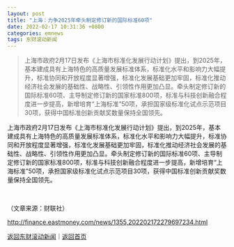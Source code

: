 ```yaml
---
layout: post
title: "上海：力争2025年牵头制定修订新的国际标准60项"
date: 2022-02-17 10:31:36 +0800
categories: emnews
tags: 东财滚动新闻
---
```

> 上海市政府2月17日发布《上海市标准化发展行动计划》提出，到2025年，基本建成具有上海特色的高质量发展标准体系，标准化水平和影响力大幅提升，标准协同和开放程度显著增强，标准化发展基础更加牢固，标准化推动经济社会发展的基础性、战略性、引领性作用更加凸显。牵头制定修订新的国际标准60项、主导制定修订新的国家标准800项，标准与科技创新融合程度进一步提高，新增培育“上海标准”50项，承担国家级标准化试点示范项目30项，获得中国标准创新贡献奖数量保持全国领先。

<p>上海市政府2月17日发布《上海市标准化发展行动计划》提出，到2025年，基本建成具有上海特色的高质量发展标准体系，标准化水平和影响力大幅提升，标准协同和开放程度显著增强，标准化发展基础更加牢固，标准化推动经济社会发展的基础性、战略性、引领性作用更加凸显。牵头制定修订新的国际标准60项、主导制定修订新的国家标准800项，标准与科技创新融合程度进一步提高，新增培育“上海标准”50项，承担国家级标准化试点示范项目30项，获得中国标准创新贡献奖数量保持全国领先。</p>
 <center><br /></center><p class="em_media">（文章来源：财联社）</p>

<http://finance.eastmoney.com/news/1355,202202172279697234.html>

[返回东财滚动新闻](//finews.withounder.com/emnews/)｜[返回首页](//finews.withounder.com/)